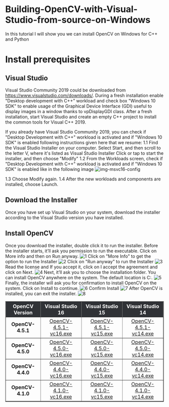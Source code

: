 # Building-OpenCV-with-Visual-Studio-from-source-on-Windows
In this tutorial I will show you  we can install OpenCV on Windows for C++ and Python
# Install prerequisites
Visual Studio
-------------
Visual Studio Community 2019 could be downloaded from https://www.visualstudio.com/downloads/. During a fresh installation enable "Desktop development with C++" workload and check box "Windows 10 SDK" to enable usage of the Graphical Device Interface (GDI) useful to display images in a window thanks to vpDisplayGDI class. After a fresh installation, start Visual Studio and create an empty C++ project to install the common tools for Visual C++ 2019.

If you already have Visual Studio Community 2019, you can check if "Desktop Development with C++" workload is activated and if "Windows 10 SDK" is enabled following instructions given here that we resume:
1.1 Find the Visual Studio Installer on your computer. Select Start, and then scroll to the letter V, where it's listed as Visual Studio Installer
Click or tap to start the installer, and then choose "Modify"
1.2 From the Workloads screen, check if "Desktop Development with C++" workload is activated and if "Windows 10 SDK" is enabled like in the following image
![img-msvc16-config](https://user-images.githubusercontent.com/48203467/109415963-e3a4b680-79bb-11eb-9a2d-28a026cb3955.png)

1.3 Choose Modify again.
1.4 After the new workloads and components are installed, choose Launch.

Download the Installer
---------------------
Once you have set up Visual Studio on your system, download the installer according to the Visual Studio version you have installed.

<table style="width:100%;max-width:700px" width="700" cellpadding="10" border="1">
  <tbody><tr>
   <th scope="col" bgcolor="#303236" style="color:#fff;text-align:center">OpenCV Version</th>
    <th scope="col" bgcolor="#303236" style="color:#fff;text-align:center">Visual Studio 16</th>
    <th scope="col" bgcolor="#303236" style="color:#fff;text-align:center">Visual Studio 15</th>
    <th scope="col" bgcolor="#303236" style="color:#fff;text-align:center">Visual Studio 14</th>
  </tr>
  <tr>
    <td style="text-align:center"><strong>OpenCV-4.5.1</strong></td>
    <td style="text-align:center"><a href="https://www.dropbox.com/s/4qc90n6u2nsdv88/OpenCV-4.5.1-vc16.exe?dl=1" rel="noreferrer noopener ugc" title="Download OpenCV Installer 4.5.0 vc16" target="_blank" data-saferedirecturl="https://www.google.com/url?q=https://www.dropbox.com/s/4qc90n6u2nsdv88/OpenCV-4.5.1-vc16.exe?dl%3D1&amp;source=gmail&amp;ust=1614596789782000&amp;usg=AFQjCNE-LSPJTksVy9Zyo4Cz-8iP4SqPQw">OpenCV-4.5.1-vc16.exe</a></td>
    <td style="text-align:center"><a href="https://www.dropbox.com/s/etmoea258dzjs4k/OpenCV-4.5.1-vc15.exe?dl=1" rel="noreferrer noopener ugc" title="Download OpenCV Installer 4.5.0 vc15" target="_blank" data-saferedirecturl="https://www.google.com/url?q=https://www.dropbox.com/s/etmoea258dzjs4k/OpenCV-4.5.1-vc15.exe?dl%3D1&amp;source=gmail&amp;ust=1614596789782000&amp;usg=AFQjCNFGEkRQBkfPC-lF2Nk3G1JHU-O2Ig">OpenCV-4.5.1-vc15.exe</a></td>
    <td style="text-align:center"><a href="https://www.dropbox.com/s/342430jrw25gaq2/OpenCV-4.5.1-vc14.exe?dl=1" rel="noreferrer noopener ugc" title="Download OpenCV Installer 4.5.0 vc14" target="_blank" data-saferedirecturl="https://www.google.com/url?q=https://www.dropbox.com/s/342430jrw25gaq2/OpenCV-4.5.1-vc14.exe?dl%3D1&amp;source=gmail&amp;ust=1614596789782000&amp;usg=AFQjCNE7QztJyrECVYTacohXAty4kl7WYQ">OpenCV-4.5.1-vc14.exe</a></td>
  </tr>
  <tr>
    <td style="text-align:center"><strong>OpenCV-4.5.0</strong></td>
    <td style="text-align:center"><a href="https://www.dropbox.com/s/vm5r6y74eee0vvb/OpenCV-4.5.0-vc16.exe?dl=1" rel="noreferrer noopener ugc" title="Download OpenCV Installer 4.5.0 vc16" target="_blank" data-saferedirecturl="https://www.google.com/url?q=https://www.dropbox.com/s/vm5r6y74eee0vvb/OpenCV-4.5.0-vc16.exe?dl%3D1&amp;source=gmail&amp;ust=1614596789782000&amp;usg=AFQjCNG2cm9M2wp6SXfza4k8NXweJjMcPg">OpenCV-4.5.0-vc16.exe</a></td>
    <td style="text-align:center"><a href="https://www.dropbox.com/s/wzdzq3fc4zkc1y4/OpenCV-4.5.0-vc15.exe?dl=1" rel="noreferrer noopener ugc" title="Download OpenCV Installer 4.5.0 vc15" target="_blank" data-saferedirecturl="https://www.google.com/url?q=https://www.dropbox.com/s/wzdzq3fc4zkc1y4/OpenCV-4.5.0-vc15.exe?dl%3D1&amp;source=gmail&amp;ust=1614596789782000&amp;usg=AFQjCNH1_w1TrkgTlTs45EJVAPL2Um3O-g">OpenCV-4.5.0-vc15.exe</a></td> 
    <td style="text-align:center"><a href="https://www.dropbox.com/s/2k60nvg0q07z035/OpenCV-4.5.0-vc14.exe?dl=1" rel="noreferrer noopener ugc" title="Download OpenCV Installer 4.5.0 vc14" target="_blank" data-saferedirecturl="https://www.google.com/url?q=https://www.dropbox.com/s/2k60nvg0q07z035/OpenCV-4.5.0-vc14.exe?dl%3D1&amp;source=gmail&amp;ust=1614596789782000&amp;usg=AFQjCNHczjBkVmPWWZmIDngBXtILs7vsWA">OpenCV-4.5.0-vc14.exe</a></td>
  </tr>
  <tr>
    <td style="text-align:center"><strong>OpenCV-4.4.0</strong></td>
    <td style="text-align:center"><a href="https://www.dropbox.com/s/z4hgj7mnx6f2rjt/OpenCV-4.4.0-vc16.exe?dl=1" rel="noreferrer noopener ugc" title="Download OpenCV Installer 4.4.0 vc16" target="_blank" data-saferedirecturl="https://www.google.com/url?q=https://www.dropbox.com/s/z4hgj7mnx6f2rjt/OpenCV-4.4.0-vc16.exe?dl%3D1&amp;source=gmail&amp;ust=1614596789782000&amp;usg=AFQjCNFaOJODE-3nVRqLQ6XjvcsTn6Kk3Q">OpenCV-4.4.0-vc16.exe</a></td>
    <td style="text-align:center"><a href="https://www.dropbox.com/s/y3fhk44s0rrpm8v/OpenCV-4.4.0-vc15.exe?dl=1" rel="noreferrer noopener ugc" title="Download OpenCV Installer 4.4.0 vc15" target="_blank" data-saferedirecturl="https://www.google.com/url?q=https://www.dropbox.com/s/y3fhk44s0rrpm8v/OpenCV-4.4.0-vc15.exe?dl%3D1&amp;source=gmail&amp;ust=1614596789782000&amp;usg=AFQjCNGpApPrKLrtM-KHA-GGYbDEVeAUIw">OpenCV-4.4.0-vc15.exe</a></td>
    <td style="text-align:center"><a href="https://www.dropbox.com/s/85esvu0pe3jcc81/OpenCV-4.4.0-vc14.exe?dl=1" rel="noreferrer noopener ugc" title="Download OpenCV Installer 4.4.0 vc14" target="_blank" data-saferedirecturl="https://www.google.com/url?q=https://www.dropbox.com/s/85esvu0pe3jcc81/OpenCV-4.4.0-vc14.exe?dl%3D1&amp;source=gmail&amp;ust=1614596789782000&amp;usg=AFQjCNFHAJa3Eg9wihXwBkuDBsaGF3xvHA">OpenCV-4.4.0-vc14.exe</a></td>
  </tr>
  <tr>
    <td style="text-align:center"><strong>OpenCV-4.1.0</strong></td>
    <td style="text-align:center"><a href="https://www.dropbox.com/s/fexjsdr1ly72r71/OpenCV-4.1.0-vc16.exe?dl=1" rel="noreferrer noopener" title="Download OpenCV Installer 4.1.0 vc16" target="_blank" data-saferedirecturl="https://www.google.com/url?q=https://www.dropbox.com/s/fexjsdr1ly72r71/OpenCV-4.1.0-vc16.exe?dl%3D1&amp;source=gmail&amp;ust=1614596789783000&amp;usg=AFQjCNEl1UXMhgcTYl4MQjCNd3ITBsaLyA">OpenCV-4.1.0-vc16.exe</a></td>
    <td style="text-align:center"><a href="https://www.dropbox.com/s/cqidx60q9e76qqf/OpenCV-4.1.0-vc15.exe?dl=1" rel="noreferrer noopener ugc" title="Download OpenCV Installer 4.1.0 vc1" target="_blank" data-saferedirecturl="https://www.google.com/url?q=https://www.dropbox.com/s/cqidx60q9e76qqf/OpenCV-4.1.0-vc15.exe?dl%3D1&amp;source=gmail&amp;ust=1614596789783000&amp;usg=AFQjCNGW_fIf8A-DQS8BxG5fThveJYta1g">OpenCV-4.1.0-vc15.exe</a></td>
    <td style="text-align:center"><a href="https://www.dropbox.com/s/9zu6u6mu31bea9h/OpenCV-4.1.0-vc14.exe?dl=1" rel="noreferrer noopener ugc" title="Download OpenCV Installer 4.1.0 vc1" target="_blank" data-saferedirecturl="https://www.google.com/url?q=https://www.dropbox.com/s/9zu6u6mu31bea9h/OpenCV-4.1.0-vc14.exe?dl%3D1&amp;source=gmail&amp;ust=1614596789783000&amp;usg=AFQjCNHzF3yCQQ94Uccsbgx4_D0OV20RcA">OpenCV-4.1.0-vc14.exe</a></td>
  </tr>


Install OpenCV 
---------------
Once you download the installer, double click it to run the installer. Before the installer starts, it’ll ask you permission to run the executable. Click on More info and then on Run anyway.
![1](https://user-images.githubusercontent.com/48203467/109417045-32554f00-79c2-11eb-90f9-3c7ce72b25ac.jpg)
Click on "More Info" to get the option to run the Installer
![2](https://user-images.githubusercontent.com/48203467/109417074-5ca70c80-79c2-11eb-9fdf-4f4557447561.jpg)
Click on "Run anyway" to run the Installer
![3](https://user-images.githubusercontent.com/48203467/109417112-83fdd980-79c2-11eb-879d-11f545695dda.jpg)
Read the license and If you accept it, click on I accept the agreement and click on Next.
![4](https://user-images.githubusercontent.com/48203467/109417155-b6a7d200-79c2-11eb-990d-45957ad8a12c.jpg)
Next, it’ll ask you to choose the installation folder. You can install OpenCV anywhere on the system. The default location is C:.
![5](https://user-images.githubusercontent.com/48203467/109417193-d7702780-79c2-11eb-8694-6dd3ab1d9b87.jpg)
Finally, the installer will ask you for confirmation to install OpenCV on the system. Click on Install to continue.
![6](https://user-images.githubusercontent.com/48203467/109417214-f1aa0580-79c2-11eb-8886-4c69a56d39b3.jpg)
Confirm Install
![7](https://user-images.githubusercontent.com/48203467/109417231-071f2f80-79c3-11eb-939b-6033cb73c70b.jpg)
After OpenCV is installed, you can exit the installer.
![8](https://user-images.githubusercontent.com/48203467/109417251-17cfa580-79c3-11eb-9433-a7b00982c6ed.jpg)



